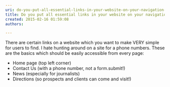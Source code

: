 ```yaml
---
uri: do-you-put-all-essential-links-in-your-website-on-your-navigation-bar
title: Do you put all essential links in your website on your navigation bar?
created: 2015-02-16 01:59:08
authors:

---
```





<span class='intro'> <p>
                    There are certain links on a website which you want to make 
     VERY simple for users to find. I hate hunting around on a 
     site for a phone numbers. These are the basics which should 
     be easily accessible from every page&#58;
                </p><ul><li>Home page (top left corner)</li><li>Contact Us (with a phone number, not a form.submit!)</li><li>News (especially for journalists)</li><li>Directions (so prospects and clients can come and 
     visit!)</li></ul> </span>




